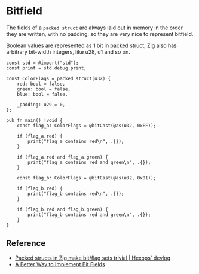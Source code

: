 # Bitfield

The fields of a `packed struct` are always laid out in memory in the order they are written, with no padding, so they are very nice to represent bitfield.

Boolean values are represented as 1 bit in packed struct, Zig also has arbitrary bit-width integers, like u28, u1 and so on.

```zig
const std = @import("std");
const print = std.debug.print;

const ColorFlags = packed struct(u32) {
    red: bool = false,
    green: bool = false,
    blue: bool = false,

    _padding: u29 = 0,
};

pub fn main() !void {
    const flag_a: ColorFlags = @bitCast(@as(u32, 0xFF));

    if (flag_a.red) {
        print("flag_a contains red\n", .{});
    }

    if (flag_a.red and flag_a.green) {
        print("flag_a contains red and green\n", .{});
    }

    const flag_b: ColorFlags = @bitCast(@as(u32, 0x01));

    if (flag_b.red) {
        print("flag_b contains red\n", .{});
    }

    if (flag_b.red and flag_b.green) {
        print("flag_b contains red and green\n", .{});
    }
}
```

## Reference
- [Packed structs in Zig make bit/flag sets trivial | Hexops' devlog](https://devlog.hexops.com/2022/packed-structs-in-zig/)
- [A Better Way to Implement Bit Fields](https://andrewkelley.me/post/a-better-way-to-implement-bit-fields.html)
